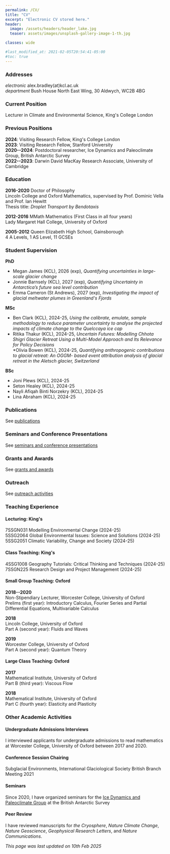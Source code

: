 ```yaml
---
permalink: /CV/
title: "CV"
excerpt: "Electronic CV stored here."
header:
  image: /assets/headers/header_lake.jpg
  teaser: assets/images/unsplash-gallery-image-1-th.jpg

classes: wide

#last_modified_at: 2021-02-05T20:54:41-05:00
#toc: true
---
```


### Addresses
*electronic* alex.bradley(at)kcl.ac.uk  
*department* Bush House North East Wing, 30 Aldwych, WC2B 4BG  

### Current Position
Lecturer in Climate and Environmental Science, King's College London

### Previous Positions
**2024**: Visiting Research Fellow, King's College London  
**2023**: Visiting Research Fellow, Stanford University  
**2020--2024**: Postdoctoral researcher, Ice Dynamics and Paleoclimate Group, British Antarctic Survey  
**2022--2023**: Darwin David MacKay Research Associate, University of Cambridge  

### Education
**2016-2020**
Doctor of Philosophy  
Lincoln College and Oxford Mathematics, supervised by Prof. Dominic Vella and Prof. Ian Hewitt  
Thesis title: *Droplet Transport by Bendotaxis*

**2012-2016**
MMath Mathematics (First Class in all four years)  
Lady Margaret Hall College, University of Oxford

**2005-2012**
Queen Elizabeth High School, Gainsborough  
4 A Levels, 1 AS Level, 11 GCSEs

### Student Supervision
**PhD**  
* Megan James (KCL), 2026 (exp), _Quantifying uncertainties in large-scale glacier change_  
* Jonnie Barnsely (KCL), 2027 (exp), _Quantifying Uncertainty in Antarctica’s future sea level contribution_  
* Emma Cameron (St Andrews), 2027 (exp), _Investigating the impact of glacial meltwater plumes in Greenland's Fjords_  


**MSc**
* Ben Clark (KCL), 2024-25, _Using the calibrate, emulate, sample methodology to reduce parameter uncertainty to analyse the projected impacts of climate change to the Quelccaya ice cap_
* Ritika Thakur (KCL), 2024-25, _Uncertain Futures: Modelling Chhota Shigri Glacier Retreat Using a Multi-Model Approach and Its Relevance for Policy Decisions_  
*Olivia Bowen (KCL), 2024-25, _Quantifying anthropogenic contributions to glacial retreat: An OGGM- based event attribution analysis of glacial retreat in the Aletsch glacier, Switzerland_

**BSc**
* Joni Plews (KCL), 2024-25
* Seton Healey (KCL), 2024-25
* Nayli Afiqah Binti Norzekry (KCL), 2024-25
* Lina Abraham (KCL), 2024-25

### Publications
See [publications](publications.md)

### Seminars and Conference Presentations
See [seminars and conference presentations](./communications.md/#talksconferences)

### Grants and Awards
See [grants and awards](grants.md)

### Outreach
See [outreach activities](./communications.md/#outreach)

### Teaching Experience
#### Lecturing: King's
7SSGN031 Modelling Environmental Change (2024-25)  
5SSG2064 Global Environmental Issues: Science and Solutions (2024-25)  
5SSG2051 Climatic Variability, Change and Society (2024-25)  


#### Class Teaching: King's
4SSG1008 Geography Tutorials: Critical Thinking and Techniques (2024-25)  
7SSGN225 Research Design and Project Management (2024-25)  


#### Small Group Teaching: Oxford
**2018--2020**  
Non-Stipendiary Lecturer, Worcester College, University of Oxford  
Prelims (first year): Introductory Calculus, Fourier Series and Partial Differential Equations, Multivariable Calculus

**2018**  
Lincoln College, University of Oxford  
Part A (second year): Fluids and Waves

**2019**  
Worcester College, University of Oxford  
Part A (second year): Quantum Theory

#### Large Class Teaching: Oxford
**2017**  
Mathematical Institute, University of Oxford  
Part B (third year): Viscous Flow

**2018**  
Mathematical Institute, University of Oxford  
Part C (fourth year): Elasticity and Plasticity

### Other Academic Activities
#### Undergraduate Admissions Interviews
I interviewed applicants for undergraduate admissions to read mathematics at Worcester College, University of Oxford between 2017 and 2020.

#### Conference Session Chairing
Subglacial Environments, International Glaciological Society British Branch Meeting 2021

#### Seminars
Since 2020, I have organized seminars for the [Ice Dynamics and Paleoclimate Group](https://www.bas.ac.uk/team/science-teams/ice-and-past-climate/) at the British Antarctic Survey

#### Peer Review
I have reviewed manuscripts for _the Cryosphere_, _Nature Climate Change_, _Nature Geoscience_, _Geophysical Research Letters_, and _Nature Communications_.


*This page was last updated on 10th Feb 2025*
